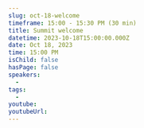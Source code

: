 ```yaml
---
slug: oct-18-welcome
timeframe: 15:00 - 15:30 PM (30 min)
title: Summit welcome
datetime: 2023-10-18T15:00:00.000Z
date: Oct 18, 2023
time: 15:00 PM
isChild: false
hasPage: false
speakers:
  -
tags:
  -
youtube:
youtubeUrl:
---
```

